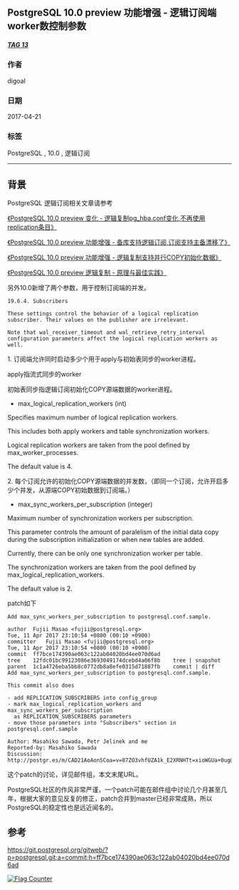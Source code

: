 ## PostgreSQL 10.0 preview 功能增强 - 逻辑订阅端worker数控制参数  
##### [TAG 13](../class/13.md)                        
                                                  
### 作者                                                     
digoal                                             
                                              
### 日期                                                                                                                 
2017-04-21                                            
                                                 
### 标签                                              
PostgreSQL , 10.0 , 逻辑订阅    
                                                                                                                    
----                                                                                                              
                                                                                                                       
## 背景                
PostgreSQL 逻辑订阅相关文章请参考  
  
[《PostgreSQL 10.0 preview 变化 - 逻辑复制pg_hba.conf变化,不再使用replication条目》](../201704/20170405_02.md)    
  
[《PostgreSQL 10.0 preview 功能增强 - 备库支持逻辑订阅,订阅支持主备漂移了》](../201703/20170330_01.md)    
  
[《PostgreSQL 10.0 preview 功能增强 - 逻辑复制支持并行COPY初始化数据》](../201703/20170328_01.md)    
  
[《PostgreSQL 10.0 preview 逻辑复制 - 原理与最佳实践》](../201702/20170227_01.md)   
  
另外10.0新增了两个参数，用于控制订阅端的并发。  
  
```  
19.6.4. Subscribers  
  
These settings control the behavior of a logical replication subscriber. Their values on the publisher are irrelevant.  
  
Note that wal_receiver_timeout and wal_retrieve_retry_interval configuration parameters affect the logical replication workers as well.  
```  
  
1\. 订阅端允许同时启动多少个用于apply与初始表同步的worker进程。  
  
apply指流式同步的worker  
  
初始表同步指逻辑订阅初始化COPY源端数据的worker进程。  
  
- max_logical_replication_workers (int)  
  
Specifies maximum number of logical replication workers.   
  
This includes both apply workers and table synchronization workers.  
  
Logical replication workers are taken from the pool defined by max_worker_processes.  
  
The default value is 4.  
  
2\. 每个订阅允许的初始化COPY源端数据的并发数，（即同一个订阅，允许开启多少个并发，从源端COPY初始数据到订阅端。）  
  
- max_sync_workers_per_subscription (integer)  
  
Maximum number of synchronization workers per subscription.   
  
This parameter controls the amount of paralelism of the initial data copy during the subscription initialization or when new tables are added.  
  
Currently, there can be only one synchronization worker per table.  
  
The synchronization workers are taken from the pool defined by max_logical_replication_workers.  
  
The default value is 2.  
  
patch如下  
  
```  
Add max_sync_workers_per_subscription to postgresql.conf.sample.  
  
author	Fujii Masao <fujii@postgresql.org>	  
Tue, 11 Apr 2017 23:10:54 +0800 (00:10 +0900)  
committer	Fujii Masao <fujii@postgresql.org>	  
Tue, 11 Apr 2017 23:10:54 +0800 (00:10 +0900)  
commit	ff7bce174390ae063c122ab04020bd4ee070d6ad  
tree	12fdc01bc99123086e3693049174dcebd4a06f8b	tree | snapshot  
parent	1c1a4726eba5bb8c0772db8a8efe0315d71887fb	commit | diff  
Add max_sync_workers_per_subscription to postgresql.conf.sample.  
  
This commit also does  
  
- add REPLICATION_SUBSCRIBERS into config_group  
- mark max_logical_replication_workers and max_sync_workers_per_subscription  
  as REPLICATION_SUBSCRIBERS parameters  
- move those parameters into "Subscribers" section in postgresql.conf.sample  
  
Author: Masahiko Sawada, Petr Jelinek and me  
Reported-by: Masahiko Sawada  
Discussion: http://postgr.es/m/CAD21AoAonSCoa=v=87ZO3vhfUZA1k_E2XRNHTt=xioWGUa+0ug@mail.gmail.com  
```  
  
          
这个patch的讨论，详见邮件组，本文末尾URL。                                
                                 
PostgreSQL社区的作风非常严谨，一个patch可能在邮件组中讨论几个月甚至几年，根据大家的意见反复的修正，patch合并到master已经非常成熟，所以PostgreSQL的稳定性也是远近闻名的。                                         
                                 
## 参考                                          
https://git.postgresql.org/gitweb/?p=postgresql.git;a=commit;h=ff7bce174390ae063c122ab04020bd4ee070d6ad  
  
<a rel="nofollow" href="http://info.flagcounter.com/h9V1"  ><img src="http://s03.flagcounter.com/count/h9V1/bg_FFFFFF/txt_000000/border_CCCCCC/columns_2/maxflags_12/viewers_0/labels_0/pageviews_0/flags_0/"  alt="Flag Counter"  border="0"  ></a>  
  
